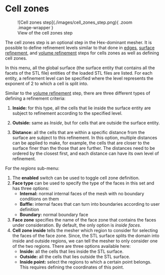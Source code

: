 # Cell zones

<figure Markdown>
  ![Cell zones step](./images/cell_zones_step.png){ .zoom .image-wrapper }
  <figcaption>View of the cell zones step</figcaption>
</figure>

The cell zones step is an optional step in the Hex-dominant mesher. It is possible to define refinement levels similar to that done in [edges](./edges_refinement.md), [surface refinement](./surface_refinement.md), and [volume refinement](./volume_refinement.md) steps for cells zones as well as defining cell zones.

In this menu, all the global surface (the surface entity that contains all the facets of the STL file) entities of the loaded STL files are listed. For each entity, a refinement level can be specified where the level represents the exponent of $2$ to which a cell is split into.

Similar to the [volume refinement](./volume_refinement.md) step, there are three different types of defining a refinement criteria:

1. **Inside:** for this type, all the cells that lie inside the surface entity are subject to refinement according to the specified level.

1. **Outside:** same as *Inside*, but for cells that are outside the surface entity.

1. **Distance:** all the cells that are within a specific distance from the surface are subject to this refinement. In this option, multiple distances can be applied to make, for example, the cells that are closer to the surface finer than the those that are further. The distances need to be ordered by the closest first, and each distance can have its own level of refinement.

For the *regions* sub-menu:

1. The **enabled** switch can be used to toggle cell zone definition. 
1. **Face type** can be used to specify the type of the faces in this set and has three options:
    - **Internal:** normal internal faces of the mesh with no boundary conditions on them
    - **Baffle:** internal faces that can turn into boundaries according to user definition
    - **Boundary:** normal boundary face
1. **Face zone** specifies the name of the face zone that contains the faces under consideration. By default, the only option is *inside faces*.
1. **Cell zone inside** tells the mesher which region to consider for selecting the faces of the face zone. Since, the STL surface splits the domain into inside and outside regions, we can tell the mesher to only consider one of the two regions. There are three options available here:
    - **Inside:** all the cells that lies inside the STL surface.
    - **Outside:** all the cells that lies outside the STL surface. 
    - **Inside point:** select the regions to which a certain point belongs. This requires defining the coordinates of this point.
